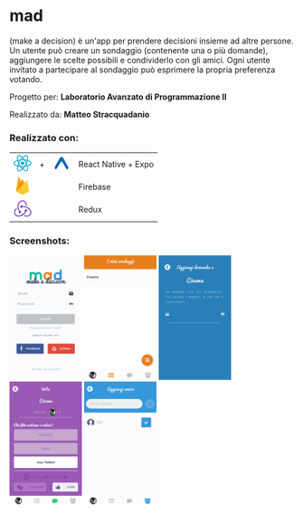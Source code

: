 # mad
(make a decision) è un'app per prendere decisioni insieme ad altre persone.
Un utente può creare un sondaggio (contenente una o più domande), aggiungere le scelte possibili e condividerlo con gli amici.
Ogni utente invitato a partecipare al sondaggio può esprimere la propria preferenza votando. 

Progetto per:       __Laboratorio Avanzato di Programmazione II__

Realizzato da:      __Matteo Stracquadanio__

### Realizzato con:

<table>
    <tr>
        <td>
            <img src="src/assets/images/react.png" width=32 alt="react" />
        </td>
        <td style="border: none" valign="middle">
            +
        </td>
        <td valign="middle">
            <img src="src/assets/images/expo.png" width=32 alt="expo" />
        </td>
        <td valign="middle">React Native + Expo</td>
    </tr>
    <tr>
        <td colspan="3" valign="middle"><img src="src/assets/images/firebase.png" width=32 alt="firebase" /></td>
        <td valign="middle">Firebase</td>
    </tr>
     <tr>
        <td colspan="3" valign="middle"><img src="src/assets/images/redux.png" width=32 alt="redux" /></td>
        <td valign="middle">Redux</td>
    </tr>
</table>

### Screenshots:
<div style="display:flex, align-items:'space-between">
    <img src="screenshots/1.png" width=128 alt="screen1" />
    <img src="screenshots/2.png" width=128 alt="screen2" />
    <img src="screenshots/3.png" width=128 alt="screen3" />
    <img src="screenshots/4.png" width=128 alt="screen4" />
    <img src="screenshots/5.png" width=128 alt="screen5" />
</div>


